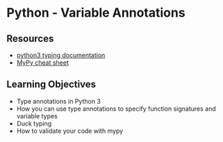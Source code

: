 # Python - Variable Annotations

## Resources
* [python3 typing documentation](https://docs.python.org/3/library/typing.html)
* [MyPy cheat sheet](https://mypy.readthedocs.io/en/latest/cheat_sheet_py3.html)


## Learning Objectives
* Type annotations in Python 3
* How you can use type annotations to specify function signatures and variable types
* Duck typing
* How to validate your code with mypy